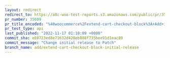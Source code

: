 ```yaml
---
layout: redirect
redirect_to: https://a8c-woo-test-reports.s3.amazonaws.com/public/pr/35609/api/index.html
pr_number: 35609
pr_title_encoded: "%40woocommerce%2Fextend-cart-checkout-block%3A+Add+initial+release+to+changelog"
pr_test_type: api
last_published: "2022-11-17 01:18:09 +0000"
commit_sha: e88723ed8e71632d428eb888f735bee91d1eac89
commit_message: "Change initial release to Patch"
branch_name: add/extend-cart-checkout-block-initial-release
---
```

